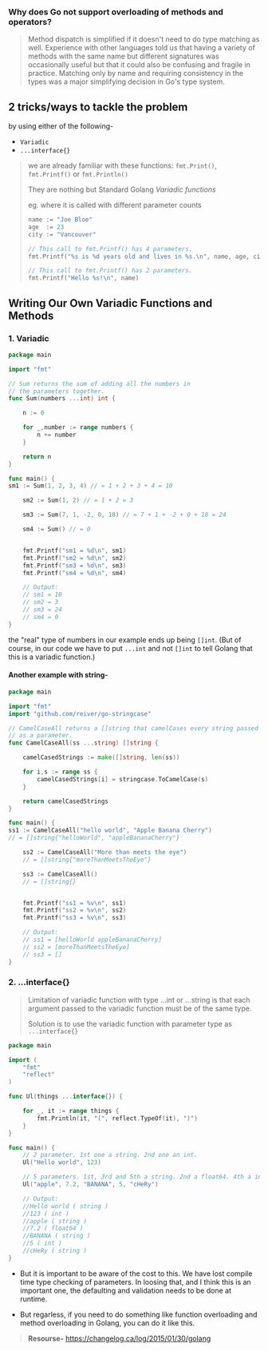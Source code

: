### Why does Go not support overloading of methods and operators?

>Method dispatch is simplified if it doesn't need to do type matching as well. Experience with other languages told us that having a variety of methods with the same name but different signatures was occasionally useful but that it could also be confusing and fragile in practice. Matching only by name and requiring consistency in the types was a major simplifying decision in Go's type system.

## 2 tricks/ways to tackle the problem
by using either of the following-
- `Variadic`
- `...interface{}`

>we are already familiar with these functions: `fmt.Print()`, `fmt.Printf()` or `fmt.Println()`
> 
> They are nothing but Standard Golang *Variadic functions*
> 
> eg. where it is called with different parameter counts 
> ```go
> name := "Joe Bloe"
> age  := 23
> city := "Vancouver"
>
> // This call to fmt.Printf() has 4 parameters.
> fmt.Printf("%s is %d years old and lives in %s.\n", name, age, city)
>
> // This call to fmt.Printf() has 2 parameters.
> fmt.Printf("Hello %s!\n", name)
> ```

## Writing Our Own Variadic Functions and Methods
### 1. Variadic 

```go
package main

import "fmt"

// Sum returns the sum of adding all the numbers in
// the parameters together.
func Sum(numbers ...int) int {

    n := 0

    for _,number := range numbers {
        n += number
    }

    return n
}

func main() {
sm1 := Sum(1, 2, 3, 4) // = 1 + 2 + 3 + 4 = 10

    sm2 := Sum(1, 2) // = 1 + 2 = 3

    sm3 := Sum(7, 1, -2, 0, 18) // = 7 + 1 + -2 + 0 + 18 = 24

    sm4 := Sum() // = 0


    fmt.Printf("sm1 = %d\n", sm1)
    fmt.Printf("sm2 = %d\n", sm2)
    fmt.Printf("sm3 = %d\n", sm3)
    fmt.Printf("sm4 = %d\n", sm4)

    // Output:
    // sm1 = 10
    // sm2 = 3
    // sm3 = 24
    // sm4 = 0
}
```
the "real" type of numbers in our example ends up being `[]int`. (But of course, in our code we have to put `...int` and not `[]int` to tell Golang that this is a variadic function.)

#### Another example with string-
```go
package main

import "fmt"
import "github.com/reiver/go-stringcase"

// CamelCaseAll returns a []string that camelCases every string passed
// as a parameter.
func CamelCaseAll(ss ...string) []string {

    camelCasedStrings := make([]string, len(ss))

    for i,s := range ss {
        camelCasedStrings[i] = stringcase.ToCamelCase(s)
    }

    return camelCasedStrings
}

func main() {
ss1 := CamelCaseAll("hello world", "Apple Banana Cherry")
// = []string{"helloWorld", "appleBananaCherry"}

    ss2 := CamelCaseAll("More than meets the eye")
    // = []string{"moreThanMeetsTheEye"}

    ss3 := CamelCaseAll()
    // = []string{}


    fmt.Printf("ss1 = %v\n", ss1)
    fmt.Printf("ss2 = %v\n", ss2)
    fmt.Printf("ss3 = %v\n", ss3)

    // Output:
    // ss1 = [helloWorld appleBananaCherry]
    // ss2 = [moreThanMeetsTheEye]
    // ss3 = []
}
```

### 2. ...interface{}
>Limitation of variadic function with type ...int or ...string is that each argument passed to the variadic function must be of the same type.
>
> Solution is to use the variadic function with parameter type as `...interface{}`

```go
package main

import (
	"fmt"
	"reflect"
)

func Ul(things ...interface{}) {

	for _, it := range things {
		fmt.Println(it, "(", reflect.TypeOf(it), ")")
	}
}

func main() {
	// 2 parameter. 1st one a string. 2nd one an int.
	Ul("Hello world", 123)

	// 5 parameters. 1st, 3rd and 5th a string. 2nd a float64. 4th a int.
	Ul("apple", 7.2, "BANANA", 5, "cHeRy")

	// Output:
	//Hello world ( string )
	//123 ( int )
	//apple ( string )
	//7.2 ( float64 )
	//BANANA ( string )
	//5 ( int )
	//cHeRy ( string )
}
```

- But it is important to be aware of the cost to this.
We have lost compile time type checking of parameters.
In loosing that, and I think this is an important one, the defaulting and validation needs to be done at runtime.


- But regarless, if you need to do something like function overloading and method overloading in Golang, you can do it like this.

> **Resourse-** https://changelog.ca/log/2015/01/30/golang